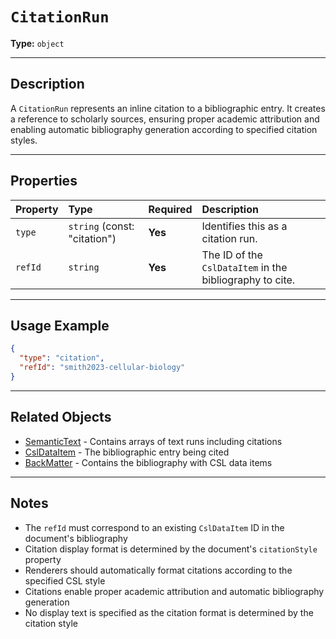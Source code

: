 # `CitationRun`

**Type:** `object`

---

## Description

A `CitationRun` represents an inline citation to a bibliographic entry. It creates a reference to scholarly sources, ensuring proper academic attribution and enabling automatic bibliography generation according to specified citation styles.

---

## Properties

| Property | Type | Required | Description |
| :--- | :--- | :--- | :--- |
| `type` | `string` (const: "citation") | **Yes** | Identifies this as a citation run. |
| `refId` | `string` | **Yes** | The ID of the `CslDataItem` in the bibliography to cite. |

---

## Usage Example

```json
{
  "type": "citation",
  "refId": "smith2023-cellular-biology"
}
```

---

## Related Objects

- [SemanticText](./SemanticText.md) - Contains arrays of text runs including citations
- [CslDataItem](./CslDataItem.md) - The bibliographic entry being cited
- [BackMatter](./BackMatter.md) - Contains the bibliography with CSL data items

---

## Notes

- The `refId` must correspond to an existing `CslDataItem` ID in the document's bibliography
- Citation display format is determined by the document's `citationStyle` property
- Renderers should automatically format citations according to the specified CSL style
- Citations enable proper academic attribution and automatic bibliography generation
- No display text is specified as the citation format is determined by the citation style
